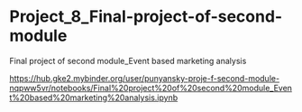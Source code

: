 # Project_8_Final-project-of-second-module
Final project of second module_Event based marketing analysis

https://hub.gke2.mybinder.org/user/punyansky-proje-f-second-module-nqpww5vr/notebooks/Final%20project%20of%20second%20module_Event%20based%20marketing%20analysis.ipynb
